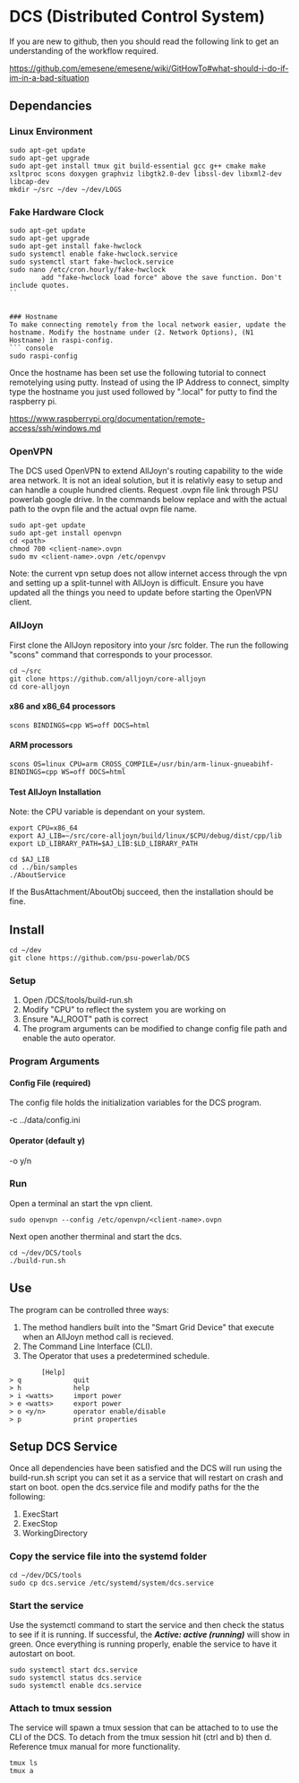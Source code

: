 # DCS (Distributed Control System)
If you are new to github, then you should read the following link to get an understanding of the workflow required.

https://github.com/emesene/emesene/wiki/GitHowTo#what-should-i-do-if-im-in-a-bad-situation

## Dependancies
### Linux Environment
``` console
sudo apt-get update
sudo apt-get upgrade
sudo apt-get install tmux git build-essential gcc g++ cmake make xsltproc scons doxygen graphviz libgtk2.0-dev libssl-dev libxml2-dev libcap-dev
mkdir ~/src ~/dev ~/dev/LOGS
```

### Fake Hardware Clock
``` console
sudo apt-get update
sudo apt-get upgrade
sudo apt-get install fake-hwclock
sudo systemctl enable fake-hwclock.service
sudo systemctl start fake-hwclock.service
sudo nano /etc/cron.hourly/fake-hwclock
        add "fake-hwclock load force" above the save function. Don't include quotes.
``


### Hostname
To make connecting remotely from the local network easier, update the hostname. Modify the hostname under (2. Network Options), (N1 Hostname) in raspi-config.
``` console
sudo raspi-config
```
Once the hostname has been set use the following tutorial to connect remotelying using putty. Instead of using the IP Address to connect, simplty type the hostname you just used followed by ".local" for putty to find the raspberry pi. 

https://www.raspberrypi.org/documentation/remote-access/ssh/windows.md

### OpenVPN
The DCS used OpenVPN to extend AllJoyn's routing capability to the wide area network. It is not an ideal solution, but it is relativly easy to setup and can handle a couple hundred clients. Request <client>.ovpn file link through PSU powerlab google drive. In the commands below replace <path> and <client-name> with the actual path to the ovpn file and the actual ovpn file name. 
        
``` console
sudo apt-get update
sudo apt-get install openvpn
cd <path>
chmod 700 <client-name>.ovpn
sudo mv <client-name>.ovpn /etc/openvpv
```

Note: the current vpn setup does not allow internet access through the vpn and setting up a split-tunnel with AllJoyn is difficult. Ensure you have updated all the things you need to update before starting the OpenVPN client.

### AllJoyn
First clone the AllJoyn repository into your /src folder. The run the following "scons" command that corresponds to your processor. 
``` console
cd ~/src
git clone https://github.com/alljoyn/core-alljoyn
cd core-alljoyn
```

#### x86 and x86_64 processors
``` console
scons BINDINGS=cpp WS=off DOCS=html
```

#### ARM processors
``` console
scons OS=linux CPU=arm CROSS_COMPILE=/usr/bin/arm-linux-gnueabihf- BINDINGS=cpp WS=off DOCS=html
```

#### Test AllJoyn Installation
Note: the CPU variable is dependant on your system. 
``` console
export CPU=x86_64
export AJ_LIB=~/src/core-alljoyn/build/linux/$CPU/debug/dist/cpp/lib
export LD_LIBRARY_PATH=$AJ_LIB:$LD_LIBRARY_PATH

cd $AJ_LIB
cd ../bin/samples
./AboutService
```
If the BusAttachment/AboutObj succeed, then the installation should be fine.

## Install
``` console
cd ~/dev
git clone https://github.com/psu-powerlab/DCS
```

### Setup
1. Open /DCS/tools/build-run.sh
2. Modify "CPU" to reflect the system you are working on
3. Ensure "AJ_ROOT" path is correct
4. The program arguments can be modified to change config file path and enable the auto operator.

### Program Arguments
#### Config File (required)
The config file holds the initialization variables for the DCS program.

-c ../data/config.ini

#### Operator (default y)

-o y/n

### Run
Open a terminal an start the vpn client.
``` console
sudo openvpn --config /etc/openvpn/<client-name>.ovpn
```

Next open another therminal and start the dcs.
``` console
cd ~/dev/DCS/tools
./build-run.sh
```

## Use
The program can be controlled three ways:
1. The method handlers built into the "Smart Grid Device" that execute when an AllJoyn method call is recieved.
2. The Command Line Interface (CLI).
3. The Operator that uses a predetermined schedule.

```
        [Help]
> q             quit
> h             help
> i <watts>     import power
> e <watts>     export power
> o <y/n>       operator enable/disable
> p             print properties
```

## Setup DCS Service
Once all dependencies have been satisfied and the DCS will run using the build-run.sh script you can set it as a service that will restart on crash and start on boot. open the dcs.service file and modify paths for the the following:
1. ExecStart
2. ExecStop
3. WorkingDirectory

### Copy the service file into the systemd folder
``` console
cd ~/dev/DCS/tools
sudo cp dcs.service /etc/systemd/system/dcs.service
```

### Start the service
Use the systemctl command to start the service and then check the status to see if it is running. If successful, the ***Active: active (running)*** will show in green. Once everything is running properly, enable the service to have it autostart on boot.

``` console
sudo systemctl start dcs.service
sudo systemctl status dcs.service
sudo systemctl enable dcs.service
```
### Attach to tmux session
The service will spawn a tmux session that can be attached to to use the CLI of the DCS. To detach from the tmux session hit (ctrl and b) then d. Reference tmux manual for more functionality.

``` console
tmux ls
tmux a
```
